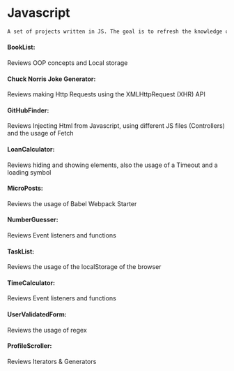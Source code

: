 # Javascript

```sh
A set of projects written in JS. The goal is to refresh the knowledge of the language by looking at these examples. 
```

#### BookList:
Reviews OOP concepts and Local storage

#### Chuck Norris Joke Generator:
Reviews making Http Requests using the XMLHttpRequest (XHR) API

#### GitHubFinder:
Reviews Injecting Html from Javascript, using different JS files (Controllers) and the usage of Fetch

#### LoanCalculator:
Reviews hiding and showing elements, also the usage of a Timeout and a loading symbol

#### MicroPosts:
Reviews the usage of Babel Webpack Starter

#### NumberGuesser:
Reviews Event listeners and functions

#### TaskList:
Reviews the usage of the localStorage of the browser

#### TimeCalculator:
Reviews Event listeners and functions 

#### UserValidatedForm:
Reviews the usage of regex

#### ProfileScroller: 
Reviews Iterators & Generators

